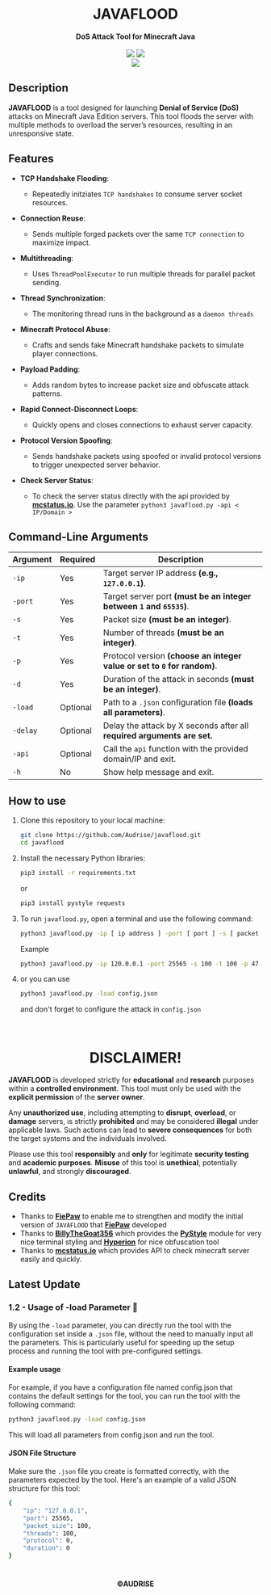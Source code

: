 <h1 align="center">
    <strong>JAVAFLOOD</strong>
</h1>

<div align=center>
    <strong>DoS Attack Tool for Minecraft Java</strong>
</div>
<br>

<div align=center>
    <img src="https://img.shields.io/badge/Python-FFDD00?style=for-the-badge&logo=python&logoColor=blue"/>
    <img src="https://img.shields.io/badge/Version-1.2-blue?style=for-the-badge"/>
    <br>
    <img src="https://img.shields.io/github/stars/Audrise/javaflood?style=social">
</div>

## Description
**JAVAFLOOD** is a tool designed for launching **Denial of Service (DoS)** attacks on Minecraft Java Edition servers. This tool floods the server with multiple methods to overload the server’s resources, resulting in an unresponsive state.

## Features
- **TCP Handshake Flooding**:
   - Repeatedly initziates `TCP handshakes` to consume server socket resources.

- **Connection Reuse**:
    - Sends multiple forged packets over the same `TCP connection` to maximize impact.

- **Multithreading**:
    - Uses `ThreadPoolExecutor` to run multiple threads for parallel packet sending.

- **Thread Synchronization**:
    - The monitoring thread runs in the background as a `daemon threads`

- **Minecraft Protocol Abuse**:
    - Crafts and sends fake Minecraft handshake packets to simulate player connections.

- **Payload Padding**:
    - Adds random bytes to increase packet size and obfuscate attack patterns.

- **Rapid Connect-Disconnect Loops**:
    - Quickly opens and closes connections to exhaust server capacity.

- **Protocol Version Spoofing**:
    - Sends handshake packets using spoofed or invalid protocol versions to trigger unexpected server behavior.

- **Check Server Status**:
    - To check the server status directly with the api provided by **[mcstatus.io](https://mcstatus.io)**. Use the parameter `python3 javaflood.py -api < IP/Domain >`

## Command-Line Arguments

| Argument | Required | Description                                                              |
| -------- | -------- | ------------------------------------------------------------------------ |
| `-ip`    | Yes      | Target server IP address **(e.g., `127.0.0.1`)**.                        |
| `-port`  | Yes      | Target server port **(must be an integer between `1` and `65535`)**.     |
| `-s`     | Yes      | Packet size **(must be an integer)**.                                    |
| `-t`     | Yes      | Number of threads **(must be an integer)**.                              |
| `-p`     | Yes      | Protocol version **(choose an integer value or set to `0` for random)**. |
| `-d`     | Yes      | Duration of the attack in seconds **(must be an integer)**.              |
| `-load`  | Optional | Path to a `.json` configuration file **(loads all parameters)**.         |
| `-delay` | Optional | Delay the attack by X seconds after all **required arguments are set.**  |
| `-api`   | Optional | Call the `api` function with the provided domain/IP and exit.            |
| `-h`     | No       | Show help message and exit.                                              |

## How to use

1. Clone this repository to your local machine:
    ```bash
    git clone https://github.com/Audrise/javaflood.git
    cd javaflood
    ```
2. Install the necessary Python libraries:
    ```bash
    pip3 install -r requirements.txt
    ```
   or
    ```bash
    pip3 install pystyle requests
    ```

3. To run `javaflood.py`, open a terminal and use the following command:
    ```bash
    python3 javaflood.py -ip [ ip address ] -port [ port ] -s [ packet size ] -t [ threads ] -p [ protocol ] -d [ duration ]
    ```

    Example
    ```bash
    python3 javaflood.py -ip 120.0.0.1 -port 25565 -s 100 -t 100 -p 47 -d 60
    ```
4. or you can use
    ```bash
    python3 javaflood.py -load config.json
    ```
    and don't forget to configure the attack in `config.json`


<br>

<h1 align="center">DISCLAIMER!</h1>

**JAVAFLOOD** is developed strictly for **educational** and **research** purposes within a **controlled environment**. This tool must only be used with the **explicit permission** of the **server owner**.

Any **unauthorized use**, including attempting to **disrupt**, **overload**, or **damage** servers, is strictly **prohibited** and may be considered **illegal** under applicable laws. Such actions can lead to **severe consequences** for both the target systems and the individuals involved.

Please use this tool **responsibly** and **only** for legitimate **security testing** and **academic purposes**. **Misuse** of this tool is **unethical**, potentially **unlawful**, and strongly **discouraged**.


## Credits
- Thanks to **[FiePaw](https://github.com/FiePaw)** to enable me to strengthen and modify the initial version of `JAVAFLOOD` that **[FiePaw](https://github.com/FiePaw)** developed
- Thanks to **[BillyTheGoat356](https://github.com/billythegoat356)** which provides the **[PyStyle](https://github.com/billythegoat356/pystyle.git)** module for very nice terminal styling and **[Hyperion](https://github.com/billythegoat356/hyperion.git)** for nice obfuscation tool
- Thanks to **[mcstatus.io](https://mcstatus.io)** which provides API to check minecraft server easily and quickly.

## **Latest Update**

### **1.2 - Usage of -load Parameter** 📌
By using the `-load` parameter, you can directly run the tool with the configuration set inside a `.json` file, without the need to manually input all the parameters. This is particularly useful for speeding up the setup process and running the tool with pre-configured settings.

#### **Example usage**
For example, if you have a configuration file named config.json that contains the default settings for the tool, you can run the tool with the following command:

```bash
python3 javaflood.py -load config.json
```
This will load all parameters from config.json and run the tool.

#### **JSON File Structure**
Make sure the `.json` file you create is formatted correctly, with the parameters expected by the tool. Here's an example of a valid JSON structure for this tool:

```bash
{
    "ip": "127.0.0.1",
    "port": 25565,
    "packet_size": 100,
    "threads": 100,
    "protocol": 0,
    "duration": 0
}
```
<h1></h1>
<h4 align="center">©AUDRISE</h4>

